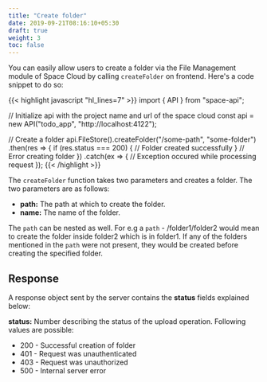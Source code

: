 ```yaml
---
title: "Create folder"
date: 2019-09-21T08:16:10+05:30
draft: true
weight: 3
toc: false
---
```


You can easily allow users to create a folder via the File Management module of Space Cloud by calling `createFolder` on frontend. Here's a code snippet to do so:

{{< highlight javascript "hl_lines=7" >}}
import { API } from "space-api";

// Initialize api with the project name and url of the space cloud
const api = new API("todo_app", "http://localhost:4122");

// Create a folder
api.FileStore().createFolder("/some-path", "some-folder")
  .then(res => {
    if (res.status === 200) {
      // Folder created successfully
    }
    // Error creating folder
  })
  .catch(ex => {
    // Exception occured while processing request
  });
{{< /highlight >}}  

The `createFolder` function takes two parameters and creates a folder. The two parameters are as follows:

- **path:** The path at which to create the folder.
- **name:** The name of the folder.

The `path` can be nested as well. For e.g a `path` - /folder1/folder2 would mean to create the folder inside folder2 which is in folder1. If any of the folders mentioned in the `path` were not present, they would be created before creating the specified folder.

## Response

A response object sent by the server contains the **status** fields explained below:

**status:** Number describing the status of the upload operation. Following values are possible:

- 200 - Successful creation of folder
- 401 - Request was unauthenticated
- 403 - Request was unauthorized
- 500 - Internal server error